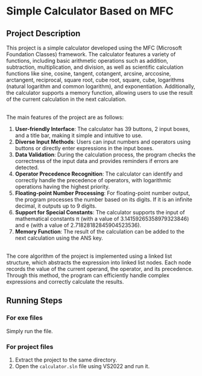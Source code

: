 # Simple Calculator Based on MFC

## Project Description

This project is a simple calculator developed using the MFC (Microsoft Foundation Classes) framework. The calculator features a variety of functions, including basic arithmetic operations such as addition, subtraction, multiplication, and division, as well as scientific calculation functions like sine, cosine, tangent, cotangent, arcsine, arccosine, arctangent, reciprocal, square root, cube root, square, cube, logarithms (natural logarithm and common logarithm), and exponentiation. Additionally, the calculator supports a memory function, allowing users to use the result of the current calculation in the next calculation.

<br>The main features of the project are as follows:
1. **User-friendly Interface**: The calculator has 39 buttons, 2 input boxes, and a title bar, making it simple and intuitive to use.
2. **Diverse Input Methods**: Users can input numbers and operators using buttons or directly enter expressions in the input boxes.
3. **Data Validation**: During the calculation process, the program checks the correctness of the input data and provides reminders if errors are detected.
4. **Operator Precedence Recognition**: The calculator can identify and correctly handle the precedence of operators, with logarithmic operations having the highest priority.
5. **Floating-point Number Processing**: For floating-point number output, the program processes the number based on its digits. If it is an infinite decimal, it outputs up to 9 digits.
6. **Support for Special Constants**: The calculator supports the input of mathematical constants π (with a value of 3.14159265358979323846) and e (with a value of 2.71828182845904523536).
7. **Memory Function**: The result of the calculation can be added to the next calculation using the ANS key.

<br>The core algorithm of the project is implemented using a linked list structure, which abstracts the expression into linked list nodes. Each node records the value of the current operand, the operator, and its precedence. Through this method, the program can efficiently handle complex expressions and correctly calculate the results.

## Running Steps
### For exe files
Simply run the file.

### For project files
1. Extract the project to the same directory.
2. Open the `calculator.sln` file using VS2022 and run it.
  
